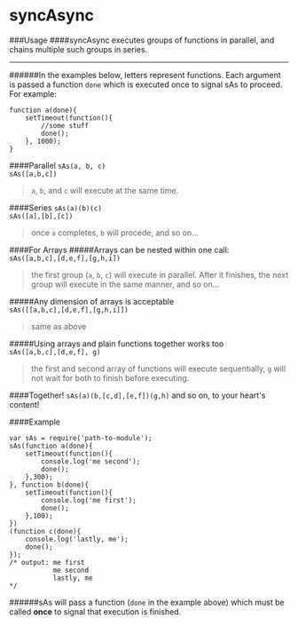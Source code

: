 syncAsync
=========
###Usage
####syncAsync executes groups of functions in parallel, and chains multiple such groups in series.

****
######In the examples below, letters represent functions. Each argument is passed a function `done` which is executed once to signal sAs to proceed. 
For example:

    function a(done){
        setTimeout(function(){
            //some stuff
            done();    
        }, 1000);
    }


####Parallel
`sAs(a, b, c)`  
`sAs([a,b,c])`
> `a`, `b`, and `c` will execute at the same time.

####Series
`sAs(a)(b)(c)`  
`sAs([a],[b],[c])`
> once `a` completes, `b` will procede, and so on...  

####For Arrays
#####Arrays can be nested within one call:  
`sAs([a,b,c],[d,e,f],[g,h,i])`
> the first group (`a`, `b`, `c`) will execute in parallel. After it finishes, the next group will execute in the same manner, and so on...

#####Any dimension of arrays is acceptable  
`sAs([[a,b,c],[d,e,f],[g,h,i]])`

> same as above

#####Using arrays and plain functions together works too  
`sAs([a,b,c],[d,e,f], g)`
> the first and second array of functions will execute sequentially, `g` will not wait for both to finish before executing.

####Together!
`sAs(a)(b,[c,d],[e,f])(g,h)` and so on, to your heart's content!

####Example

    var sAs = require('path-to-module');
    sAs(function a(done){
        setTimeout(function(){
            console.log('me second');
            done();
        },300);
    }, function b(done){
        setTimeout(function(){
            console.log('me first');
            done();
        },100);
    })
    (function c(done){
        console.log('lastly, me');
        done();
    });
    /* output: me first
               me second
               lastly, me
    */
######sAs will pass a function (`done` in the example above) which must be called **once** to signal that execution is finished.  
